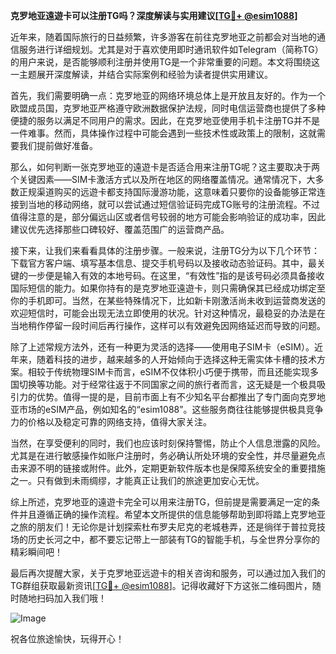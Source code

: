 **克罗地亚遠遊卡可以注册TG吗？深度解读与实用建议[[TG💪+ @esim1088](https://t.me/s/esim1088)]**

近年来，随着国际旅行的日益频繁，许多游客在前往克罗地亚之前都会对当地的通信服务进行详细规划。尤其是对于喜欢使用即时通讯软件如Telegram（简称TG）的用户来说，是否能够顺利注册并使用TG是一个非常重要的问题。本文将围绕这一主题展开深度解读，并结合实际案例和经验为读者提供实用建议。

首先，我们需要明确一点：克罗地亚的网络环境总体上是开放且友好的。作为一个欧盟成员国，克罗地亚严格遵守欧洲数据保护法规，同时电信运营商也提供了多种便捷的服务以满足不同用户的需求。因此，在克罗地亚使用手机卡注册TG并不是一件难事。然而，具体操作过程中可能会遇到一些技术性或政策上的限制，这就需要我们提前做好准备。

那么，如何判断一张克罗地亚的遠遊卡是否适合用来注册TG呢？这主要取决于两个关键因素——SIM卡激活方式以及所在地区的网络覆盖情况。通常情况下，大多数正规渠道购买的远遊卡都支持国际漫游功能，这意味着只要你的设备能够正常连接到当地的移动网络，就可以尝试通过短信验证码完成TG账号的注册流程。不过值得注意的是，部分偏远山区或者信号较弱的地方可能会影响验证的成功率，因此建议优先选择那些口碑较好、覆盖范围广的运营商产品。

接下来，让我们来看看具体的注册步骤。一般来说，注册TG分为以下几个环节：下载官方客户端、填写基本信息、提交手机号码以及接收动态验证码。其中，最关键的一步便是输入有效的本地号码。在这里，“有效性”指的是该号码必须具备接收国际短信的能力。如果你持有的是克罗地亚遠遊卡，则只需确保其已经成功绑定至你的手机即可。当然，在某些特殊情况下，比如新卡刚激活尚未收到运营商发送的欢迎短信时，可能会出现无法立即使用的状况。针对这种情况，最稳妥的办法是在当地稍作停留一段时间后再行操作，这样可以有效避免因网络延迟而导致的问题。

除了上述常规方法外，还有一种更为灵活的选择——使用电子SIM卡（eSIM）。近年来，随着科技的进步，越来越多的人开始倾向于选择这种无需实体卡槽的技术方案。相较于传统物理SIM卡而言，eSIM不仅体积小巧便于携带，而且还能实现多国切换等功能。对于经常往返于不同国家之间的旅行者而言，这无疑是一个极具吸引力的优势。值得一提的是，目前市面上有不少知名平台都推出了专门面向克罗地亚市场的eSIM产品，例如知名的“esim1088”。这些服务商往往能够提供极具竞争力的价格以及稳定可靠的网络支持，值得大家关注。

当然，在享受便利的同时，我们也应该时刻保持警惕，防止个人信息泄露的风险。尤其是在进行敏感操作如账户注册时，务必确认所处环境的安全性，并尽量避免点击来源不明的链接或附件。此外，定期更新软件版本也是保障系统安全的重要措施之一。只有做到未雨绸缪，才能真正让我们的旅途更加安心无忧。

综上所述，克罗地亚的遠遊卡完全可以用来注册TG，但前提是需要满足一定的条件并且遵循正确的操作流程。希望本文所提供的信息能够帮助到即将踏上克罗地亚之旅的朋友们！无论你是计划探索杜布罗夫尼克的老城巷弄，还是徜徉于普拉竞技场的历史长河之中，都不要忘记带上一部装有TG的智能手机，与全世界分享你的精彩瞬间吧！

最后再次提醒大家，关于克罗地亚远遊卡的相关咨询和服务，可以通过加入我们的TG群组获取最新资讯[[TG💪+ @esim1088](https://t.me/s/esim1088)]。记得收藏好下方这张二维码图片，随时随地扫码加入我们哦！ 

![Image](https://i.postimg.cc/4NQfJmqS/Snipaste-2025-05-13-00-14-12.png)

祝各位旅途愉快，玩得开心！